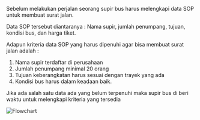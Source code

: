 Sebelum melakukan perjalan seorang supir bus harus melengkapi data SOP untuk membuat surat jalan.

Data SOP tersebut diantaranya : Nama supir, jumlah penumpang, tujuan, kondisi bus, dan harga tiket.

Adapun kriteria data SOP yang harus dipenuhi agar bisa membuat surat jalan adalah :
1. Nama supir terdaftar di perusahaan
2. Jumlah penumpang minimal 20 orang
3. Tujuan keberangkatan harus sesuai dengan trayek yang ada
4. Kondisi bus harus dalam keadaan baik.
   
Jika ada salah satu data ada yang belum terpenuhi maka supir bus di beri waktu untuk melengkapi kriteria yang tersedia


![Flowchart](https://github.com/Kresa12/Tugas1Algoritma/assets/145569507/63ebaec2-5833-42db-883e-309a3da02f1b)

